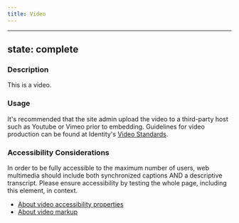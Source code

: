 ```yaml
---
title: Video
---
```


---
state: complete
---

### Description
This is a video.

### Usage
It's recommended that the site admin upload the video to a third-party host such as Youtube or Vimeo prior to embedding. Guidelines for video production can be found at Identity's <a href="https://identity.ucsf.edu/photography-video/video-standards">Video Standards</a>.

### Accessibility Considerations
In order to be fully accessible to the maximum number of users, web multimedia should include both synchronized captions AND a descriptive transcript.  Please ensure accessibility by testing the whole page, including this element, in context.

* <a href="http://webaim.org/techniques/captions/">About video accessibility properties</a>
* <a href="https://www.w3schools.com/tags/tag_video.asp">About video markup</a>

<!-- ### SEO Considerations
This section is left intentionally blank and is for future consideration.

### Technical Considerations
To implement a video, use the markup structure shown here, with the class video. -->
